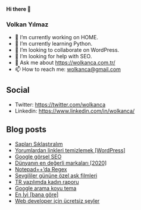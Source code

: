 #### Hi there 👋

### Volkan Yılmaz

- 🔭 I’m currently working on HOME.
- 🌱 I’m currently learning Python.
- 👯 I’m looking to collaborate on WordPress.
- 🤔 I’m looking for help with SEO.
- 💬 Ask me about https://wolkanca.com.tr/
- 📫 How to reach me: wolkanca@gmail.com

## Social
- Twitter: https://twitter.com/wolkanca
- Linkedin: https://www.linkedin.com/in/wolkanca/



## Blog posts
<!-- BLOG-POST-LIST:START -->
- [Sapları Sıklaştıralım](https://wolkanca.com.tr/saplari-siklastiralim/)
- [Yorumlardan linkleri temizlemek [WordPress]](https://wolkanca.com.tr/yorumlardan-linkleri-temizlemek-wordpress/)
- [Google görsel SEO](https://wolkanca.com.tr/google-gorsel-seo/)
- [Dünyanın en değerli markaları [2020]](https://wolkanca.com.tr/dunyanin-en-degerli-markalari-2020/)
- [Notepad++’da Regex](https://wolkanca.com.tr/notepadda-regex/)
- [Sevgililer gününe özel aşk filmleri](https://wolkanca.com.tr/sevgililer-gunune-ozel-ask-filmleri/)
- [TR yazılımda kadın raporu](https://wolkanca.com.tr/tr-yazilimda-kadin-raporu/)
- [Google arama koyu tema](https://wolkanca.com.tr/google-arama-koyu-tema/)
- [En İyi [bana göre]](https://wolkanca.com.tr/en-iyi-bana-gore/)
- [Web developer için ücretsiz şeyler](https://wolkanca.com.tr/web-developer-icin-ucretsiz-seyler/)
<!-- BLOG-POST-LIST:END -->
